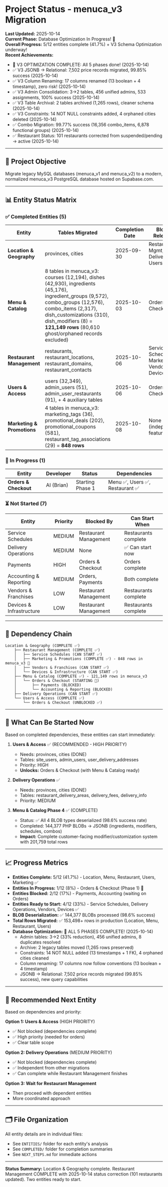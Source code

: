 # Project Status - menuca_v3 Migration

**Last Updated:** 2025-10-14  
**Current Phase:** Database Optimization In Progress! 🔧  
**Overall Progress:** 5/12 entities complete (41.7%) + V3 Schema Optimization underway!  
**Recent Achievements:** 
- 🎉 V3 OPTIMIZATION COMPLETE: All 5 phases done! (2025-10-14)
- ✅ V3 JSONB → Relational: 7,502 price records migrated, 99.85% success (2025-10-14)
- ✅ V3 Column Renaming: 17 columns renamed (13 boolean + 4 timestamp), zero risk! (2025-10-14)
- ✅ V3 Admin Consolidation: 3→2 tables, 456 unified admins, 533 assignments, 100% success (2025-10-14)
- ✅ V3 Table Archival: 2 tables archived (1,265 rows), cleaner schema (2025-10-14)
- ✅ V3 Constraints: 14 NOT NULL constraints added, 4 orphaned cities deleted (2025-10-14)
- ✅ Combo Migration: 99.77% success (16,356 combo_items, 6,878 functional groups) (2025-10-14)
- ✅ Restaurant Status: 101 restaurants corrected from suspended/pending → active (2025-10-14)

---

## 🎯 Project Objective

Migrate legacy MySQL databases (menuca_v1 and menuca_v2) to a modern, normalized menuca_v3 PostgreSQL database hosted on Supabase.com.

---

## 📊 Entity Status Matrix

### ✅ Completed Entities (5)

| Entity | Tables Migrated | Completion Date | Blocks Released |
|--------|----------------|-----------------|-----------------|
| **Location & Geography** | provinces, cities | 2025-09-30 | Restaurant Mgmt, Delivery Ops, Users |
| **Menu & Catalog** | 8 tables in menuca_v3: courses (12,194), dishes (42,930), ingredients (45,176), ingredient_groups (9,572), combo_groups (12,576), combo_items (2,317), dish_customizations (310), dish_modifiers (8) = **121,149 rows** (80,610 ghost/orphaned records excluded) | 2025-10-03 | Orders & Checkout ✅ |
| **Restaurant Management** | restaurants, restaurant_locations, restaurant_domains, restaurant_contacts | 2025-10-06 | Service Schedules, Marketing, Vendors, Devices |
| **Users & Access** | users (32,349), admin_users (51), admin_user_restaurants (91), + 4 auxiliary tables | 2025-10-06 | Orders & Checkout ✅ |
| **Marketing & Promotions** | 4 tables in menuca_v3: marketing_tags (36), promotional_deals (202), promotional_coupons (581), restaurant_tag_associations (29) = **848 rows** | 2025-10-08 | None (independent features) |

### 🔄 In Progress (1)

| Entity | Developer | Status | Dependencies |
|--------|-----------|--------|--------------|
| **Orders & Checkout** | AI (Brian) | Starting Phase 1 | Menu ✅, Users ✅, Restaurant ✅ |

### ⏳ Not Started (7)

| Entity | Priority | Blocked By | Can Start When |
|--------|----------|------------|----------------|
| Service Schedules | MEDIUM | Restaurant Management | Restaurants complete |
| Delivery Operations | MEDIUM | None | ✅ Can start now |
| Payments | HIGH | Orders & Checkout | Orders complete |
| Accounting & Reporting | MEDIUM | Orders, Payments | Both complete |
| Vendors & Franchises | LOW | Restaurant Management | Restaurants complete |
| Devices & Infrastructure | LOW | Restaurant Management | Restaurants complete |

---

## 🔗 Dependency Chain

```
Location & Geography (COMPLETE ✅)
    ├── Restaurant Management (COMPLETE ✅)
    │   ├── Service Schedules (CAN START ✅)
    │   ├── Marketing & Promotions (COMPLETE ✅) - 848 rows in menuca_v3 🎉
    │   ├── Vendors & Franchises (CAN START ✅)
    │   └── Devices & Infrastructure (CAN START ✅)
    ├── Menu & Catalog (COMPLETE ✅) - 121,149 rows in menuca_v3
    │   └── Orders & Checkout (STARTING 🔄)
    │       ├── Payments (BLOCKED)
    │       └── Accounting & Reporting (BLOCKED)
    ├── Delivery Operations (CAN START ✅)
    └── Users & Access (COMPLETE ✅)
        └── Orders & Checkout (UNBLOCKED ✅)
```

---

## 🚀 What Can Be Started Now

Based on completed dependencies, these entities can start immediately:

1. **Users & Access** ✅ (RECOMMENDED - HIGH PRIORITY)
   - Needs: provinces, cities (DONE)
   - Tables: site_users, admin_users, user_delivery_addresses
   - Priority: HIGH
   - **Unlocks:** Orders & Checkout (with Menu & Catalog ready)

2. **Delivery Operations** ✅
   - Needs: provinces, cities (DONE)
   - Tables: restaurant_delivery_areas, delivery_fees, delivery_info
   - Priority: MEDIUM

3. **Menu & Catalog Phase 4** ✅ (COMPLETE)
   - Status: ✅ All 4 BLOB types deserialized (98.6% success rate)
   - Completed: 144,377 PHP BLOBs → JSONB (ingredients, modifiers, schedules, combos)
   - **Impact:** Complete customer-facing modifier/customization system with 201,759 total rows

---

## 📈 Progress Metrics

- **Entities Complete:** 5/12 (41.7%) - Location, Menu, Restaurant, Users, Marketing ✅
- **Entities In Progress:** 1/12 (8%) - Orders & Checkout (Phase 1) 🔄
- **Entities Blocked:** 2/12 (17%) - Payments, Accounting (waiting on Orders)
- **Entities Ready to Start:** 4/12 (33%) - Service Schedules, Delivery Operations, Vendors, Devices ✅
- **BLOB Deserialization:** ✅ 144,377 BLOBs processed (98.6% success)
- **Total Rows Migrated:** ✅ 153,498+ rows in production (Location, Menu, Restaurant, Users)
- **Database Optimization:** 🎉 ALL 5 PHASES COMPLETE! (2025-10-14)
  - Admin tables: 3→2 (33% reduction), 456 unified admins, 8 duplicates resolved
  - Archive: 2 legacy tables moved (1,265 rows preserved)
  - Constraints: 14 NOT NULL added (13 timestamps + 1 FK), 4 orphaned cities cleaned
  - Column renaming: 17 columns now follow conventions (13 boolean + 4 timestamp)
  - JSONB → Relational: 7,502 price records migrated (99.85% success), new query capabilities

---

## 🎯 Recommended Next Entity

Based on dependencies and priority:

**Option 1: Users & Access** (HIGH PRIORITY)
- ✅ Not blocked (dependencies complete)
- ✅ High priority (needed for orders)
- ✅ Clear table scope

**Option 2: Delivery Operations** (MEDIUM PRIORITY)
- ✅ Not blocked (dependencies complete)
- ✅ Independent from other migrations
- ✅ Can complete while Restaurant Management finishes

**Option 3: Wait for Restaurant Management**
- Then proceed with dependent entities
- More coordinated approach

---

## 🗂️ File Organization

All entity details are in individual files:
- See `ENTITIES/` folder for each entity's analysis
- See `COMPLETED/` folder for completion summaries
- See `NEXT_STEPS.md` for immediate actions

---

**Status Summary:** Location & Geography complete. Restaurant Management COMPLETE with 2025-10-14 status correction (101 restaurants updated). Two entities ready to start.
